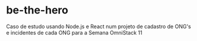 # be-the-hero
Caso de estudo usando Node.js e React num projeto de cadastro de ONG's e incidentes de cada ONG para a Semana OmniStack 11 
